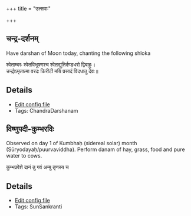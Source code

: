 +++
title = "उत्सवाः"

+++
## चन्द्र-दर्शनम्

Have darshan of Moon today, chanting the following shloka

श्वेताम्बरः श्वेतविभूषणश्च श्वेतद्युतिर्दण्डधरो द्विबाहुः।  
चन्द्रोऽमृतात्मा वरदः किरीटी मयि प्रसादं विदधातु देवः॥



## Details
- [Edit config file](https://github.com/sanskrit-coders/adyatithi/tree/master/devatA/graha/description_only/candra-darzanam.toml)
- Tags: ChandraDarshanam


## विष्णुपदी-कुम्भरविः

Observed on day 1 of Kumbhaḥ (sidereal solar) month (Sūryodayaḥ/puurvaviddha). Perform danam of hay, grass, food and pure water to cows.

कुम्भप्रवेशे दानं तु गवं अम्बु तृणस्य च



## Details
- [Edit config file](https://github.com/sanskrit-coders/adyatithi/tree/master/time_focus/misc/sidereal_solar_month/day/11/01/viSNupadI-kumbharaviH.toml)
- Tags: SunSankranti

